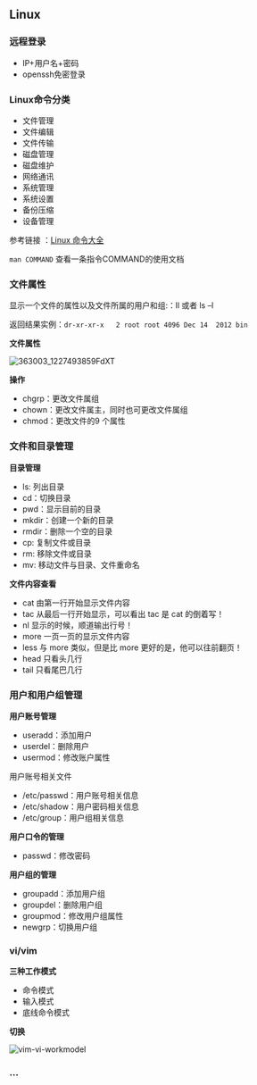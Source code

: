 ## Linux

### 远程登录

- IP+用户名+密码
- openssh免密登录



### Linux命令分类

- 文件管理
- 文件编辑
- 文件传输
- 磁盘管理
- 磁盘维护
- 网络通讯
- 系统管理
- 系统设置
- 备份压缩
- 设备管理

参考链接 ：[Linux 命令大全](https://www.w3cschool.cn/linux/linux-command-manual.html)



`man COMMAND` 查看一条指令COMMAND的使用文档



### 文件属性

显示一个文件的属性以及文件所属的用户和组:：ll 或者 ls –l 

返回结果实例：`dr-xr-xr-x   2 root root 4096 Dec 14  2012 bin`

**文件属性**

![363003_1227493859FdXT](https://7n.w3cschool.cn/attachments/uploads/2014/06/363003_1227493859FdXT.png)



**操作**

- chgrp：更改文件属组
- chown：更改文件属主，同时也可更改文件属组
- chmod：更改文件的9 个属性



### 文件和目录管理

**目录管理**

- ls: 列出目录
- cd：切换目录
- pwd：显示目前的目录
- mkdir：创建一个新的目录
- rmdir：删除一个空的目录
- cp: 复制文件或目录
- rm: 移除文件或目录
- mv: 移动文件与目录、文件重命名

**文件内容查看**

- cat  由第一行开始显示文件内容
- tac  从最后一行开始显示，可以看出 tac 是 cat 的倒着写！
- nl   显示的时候，顺道输出行号！
- more 一页一页的显示文件内容
- less 与 more 类似，但是比 more 更好的是，他可以往前翻页！
- head 只看头几行
- tail 只看尾巴几行



### 用户和用户组管理

**用户账号管理**

- useradd：添加用户
- userdel：删除用户
- usermod：修改账户属性

用户账号相关文件

- /etc/passwd：用户账号相关信息
- /etc/shadow：用户密码相关信息
- /etc/group：用户组相关信息

**用户口令的管理**

- passwd：修改密码

**用户组的管理**

- groupadd：添加用户组
- groupdel：删除用户组
- groupmod：修改用户组属性
- newgrp：切换用户组



### vi/vim

**三种工作模式**

- 命令模式
- 输入模式
- 底线命令模式

**切换**

![vim-vi-workmodel](https://7n.w3cschool.cn/attachments/image/20180423/1524469573884388.png)



### ...